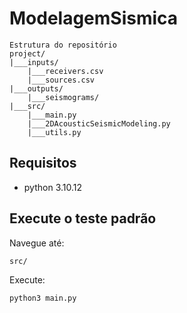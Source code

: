 # ModelagemSismica
```
Estrutura do repositório
project/
|___inputs/
    |___receivers.csv
    |___sources.csv
|___outputs/
    |___seismograms/
|___src/
    |___main.py
    |___2DAcousticSeismicModeling.py
    |___utils.py
````

## Requisitos
- python 3.10.12

## Execute o teste padrão

Navegue até:
```
src/
```

Execute:
```
python3 main.py
```
